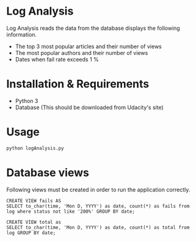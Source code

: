 # Log Analysis 
Log Analysis reads the data from the database displays the following information.
* The top 3 most popular articles and their number of views
* The most popular authors and their number of views
* Dates when fail rate exceeds 1 %

# Installation & Requirements
* Python 3 
* Database (This should be downloaded from Udacity's site)

# Usage
```bash
python logAnalysis.py
```

# Database views
Following views must be created in order to run the application correctly. 
```mysql-psql
CREATE VIEW fails AS
SELECT to_char(time, 'Mon D, YYYY') as date, count(*) as fails from log where status not like '200%' GROUP BY date;

CREATE VIEW total as
SELECT to_char(time, 'Mon D, YYYY') as date, count(*) as total from log GROUP BY date;
```